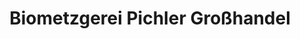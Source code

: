 ---
title: "Biometzgerei Pichler Großhandel"
url: /gelting/biometzgerei-pichler-grosshandel/
shop: Metzgerei
---